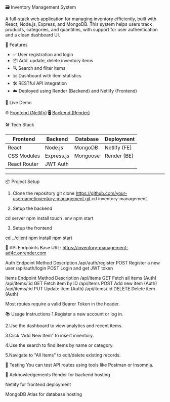  🗃️ Inventory Management System

A full-stack web application for managing inventory efficiently, built with React, Node.js, Express, and MongoDB. This system helps users track products, categories, and quantities, with support for user authentication and a clean dashboard UI.

🔧 Features

- ✅ User registration and login
- 📦 Add, update, delete inventory items
- 🔍 Search and filter items
- 📊 Dashboard with item statistics
- 🛠️ RESTful API integration
- ☁️ Deployed using Render (Backend) and Netlify (Frontend)



🚀 Live Demo

🌐 [Frontend (Netlify)]([https://your-netlify-url.netlify.app](https://d-inventory-management-app.netlify.app/))  
🖥️ [Backend (Render)]([https://your-render-api-url.onrender.com](https://inventory-management-ad4c.onrender.com))



 🛠️ Tech Stack

| Frontend       | Backend        | Database  | Deployment     |
|----------------|----------------|-----------|----------------|
| React          | Node.js        | MongoDB   | Netlify (FE)   |
| CSS Modules    | Express.js     | Mongoose  | Render (BE)    |
| React Router   | JWT Auth       |           |                |

---

 📦 Project Setup

 1. Clone the repository
git clone https://github.com/your-username/inventory-management.git
cd inventory-management

2. Setup the backend

cd server
npm install
touch .env
npm start

3. Setup the frontend

cd ../client
npm install
npm start


🔁 API Endpoints
Base URL: https://inventory-management-ad4c.onrender.com

Auth
Endpoint	Method	Description
/api/auth/register	POST	Register a new user
/api/auth/login	POST	Login and get JWT token

Items
Endpoint	Method	Description
/api/items	GET	Fetch all items (Auth)
/api/items/:id	GET	Fetch item by ID
/api/items	POST	Add new item (Auth)
/api/items/:id	PUT	Update item (Auth)
/api/items/:id	DELETE	Delete item (Auth)

Most routes require a valid Bearer Token in the header.

📚 Usage Instructions
1.Register a new account or log in.

2.Use the dashboard to view analytics and recent items.

3.Click “Add New Item” to insert inventory.

4.Use the search to find items by name or category.

5.Navigate to "All Items" to edit/delete existing records.

🧪 Testing
You can test API routes using tools like Postman or Insomnia.

🙌 Acknowledgements
Render for backend hosting

Netlify for frontend deployment

MongoDB Atlas for database hosting



